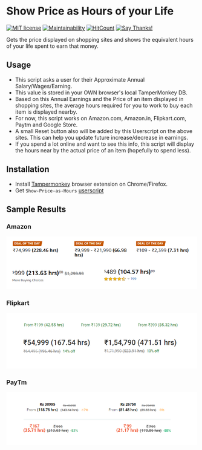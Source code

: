 # Show Price as Hours of your Life
[![MIT license](https://img.shields.io/badge/License-MIT-blue.svg)](https://github.com/navchandar/Show-Price-as-Hours/blob/master/LICENSE) [![Maintainability](https://api.codeclimate.com/v1/badges/055008dacafcf28a984e/maintainability)](https://codeclimate.com/github/navchandar/Show-Price-as-Hours/maintainability)
[![HitCount](http://hits.dwyl.io/navchandar/Show-Price-as-Hours.svg)](http://hits.dwyl.io/navchandar/Show-Price-as-Hours)
 [![Say Thanks!](https://img.shields.io/badge/Say%20Thanks-!-1EAEDB.svg)](https://saythanks.io/to/navchandar)

Gets the price displayed on shopping sites and shows the equivalent hours of your life spent to earn that money.


## Usage
- This script asks a user for their Approximate Annual Salary/Wages/Earning.
- This value is stored in your OWN browser's local TamperMonkey DB.
- Based on this Annual Earnings and the Price of an item displayed in shopping sites, the average hours required for you to work to buy each item is displayed nearby.
- For now, this script works on Amazon.com, Amazon.in, Flipkart.com, Paytm and Google Store. 
- A small Reset button also will be added by this Userscript on the above sites. This can help you update future increase/decrease in earnings.
- If you spend a lot online and want to see this info, this script will display the hours near by the actual price of an item (hopefully to spend less).



## Installation
* Install [Tampermonkey](https://tampermonkey.net/) browser extension on Chrome/Firefox.
* Get `Show-Price-as-Hours` [userscript](https://github.com/navchandar/Show-Price-as-Hours/raw/master/ShowPrice.user.js)



## Sample Results
### Amazon
![Amazon](https://raw.githubusercontent.com/navchandar/Show-Price-as-Hours/master/az.png)
### Flipkart
![Flipkart](https://raw.githubusercontent.com/navchandar/Show-Price-as-Hours/master/fk.png)
### PayTm
![PayTm](https://raw.githubusercontent.com/navchandar/Show-Price-as-Hours/master/pt.png)
